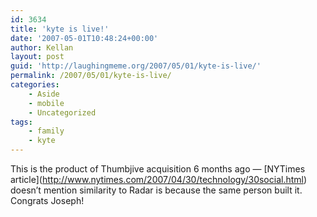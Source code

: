 ```yaml
---
id: 3634
title: 'kyte is live!'
date: '2007-05-01T10:48:24+00:00'
author: Kellan
layout: post
guid: 'http://laughingmeme.org/2007/05/01/kyte-is-live/'
permalink: /2007/05/01/kyte-is-live/
categories:
    - Aside
    - mobile
    - Uncategorized
tags:
    - family
    - kyte
---
```


This is the product of Thumbjive acquisition 6 months ago — \[NYTimes article\](http://www.nytimes.com/2007/04/30/technology/30social.html) doesn’t mention similarity to Radar is because the same person built it. Congrats Joseph!
